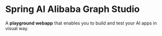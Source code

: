 # Spring AI Alibaba Graph Studio

A **playground webapp** that enables you to build and test your AI apps in visual way.